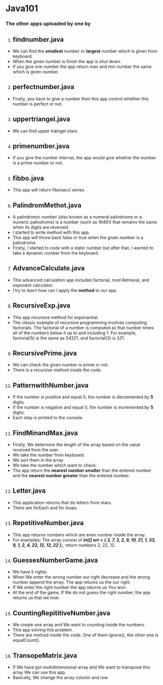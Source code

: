 # Java101

### The other apps uploaded by one by

1. ## findnumber.java
- We can find the **smallest** number or **largest** number which is given from keyboard.
- When the given number is finish the app is shut down.
- If you give one number the app return max and min number the same which is given number.

2. ## perfectnumber.java
- Firstly, you have to give a number then this app control whether this number is perfect or not.

3. ## uppertriangel.java
- We can find upper traingel stars. 

4. ## primenumber.java
- If you give the number interval, the app would give whether the number is a prime number or not.

5. ## fibbo.java
- This app will return fibonacci series.

6. ## PalindromMethot.java 
- A palindromic number (also known as a numeral palindrome or a numeric palindrome) is a number (such as 16461) that remains the same when its digits are reversed.
- I  started to write method with this app.
- This app will throw back false or true when the given number is a palindrome.
- Firstly, I started to code with a static number but after that, I wanted to take a dynamic number from the keyboard.

7. ## AdvanceCalculate.java
- This advanced calculation app includes factorial, mod Retrieval, and exponent calculator.
- I try to learn how can I apply the **method** to our app.

8. ## RecursiveExp.java
- This app recursive method for exponantial.
- The classic example of recursive programming involves computing factorials. The factorial of a number is computed as that number times all of the numbers below it up to and including 1. For example, factorial(5) is the same as 5*4*3*2*1, and factorial(3) is 3*2*1.

9. ## RecursivePrime.java
- We can check the given number is prime or not. 
- There is a recursive method inside the code.

10. ## PatternwithNumber.java
- If the number is positive and equal 0, the number is decremented by **5** digits.
- If the number is negative and equal 0, the number is incremented   by **5** digits.
- Each step is printed to the console.

11. ## FindMinandMax.java

- Firstly, We determine the length of the array based on the value received from the user.
- We take the number from keyboard.
- We sort them in the array
- We take the number which want to check.
- The app return the **nearest number smaller** than the entered number and the **nearest number greater** than the entered number.

12. ## Letter.java
- This application returns that do letters from stars.
- There are forEach and for loops.

13. ## RepetitiveNumber.java

- This app returns numbers which are even number inside the array.
- For examples; The array consist of ***int[] arr = { 3, 7, 3, 2, 9, 10, 21, 1, 33, 9, 1, 2, 4, 22, 12, 12, 22 };***, return numbers 2, 22, 12.

14. ## GuessesNumberGame.java

- We have 5 rights.
- When We enter the wrong number our right decrease and the wrong number append the array. The app returns us the our right.
- If We enter the right number the app returns us You won.
- At the end of the game, If We do not guess the right number, the app returns us that we lose.

15. ## CountingRepititiveNumber.java

- We create one array and We want to counting inside the numbers.
- This app solving this problem.
- There are method inside the code. One of them ignore(), the other one is equalCount().

16. ## TransopeMatrix.java
- If We have got multidimensional array and We want to transpose this array We can use this app.
- Basically, We change the array column and row.